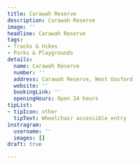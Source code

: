```yaml
---
title: Carawah Reserve
description: Carawah Reserve
image: ''
headline: Carawah Reserve
tags:
- Tracks & Hikes
- Parks & Playgrounds
details:
  name: Carawah Reserve
  number: ''
  address: Carawah Reserve, West Gosford
  website: ''
  bookingLink: ''
  openingHours: Open 24 hours
tipList:
- tipIcon: other
  tipText: Wheelchair accessible entry
instragram:
  username: ''
  images: []
draft: true

---
```

